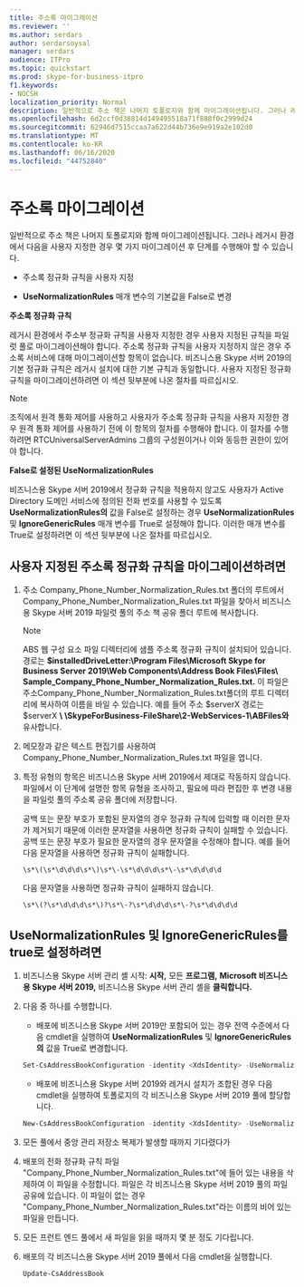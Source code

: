 ```yaml
---
title: 주소록 마이그레이션
ms.reviewer: ''
ms.author: serdars
author: serdarsoysal
manager: serdars
audience: ITPro
ms.topic: quickstart
ms.prod: skype-for-business-itpro
f1.keywords:
- NOCSH
localization_priority: Normal
description: 일반적으로 주소 책은 나머지 토폴로지와 함께 마이그레이션됩니다. 그러나 레거시 환경에서 다음을 사용자 지정한 경우 몇 가지 마이그레이션 후 단계를 수행해야 할 수 있습니다.
ms.openlocfilehash: 6d2ccf0d38814d149495518a71f888f0c2999d24
ms.sourcegitcommit: 62946d7515ccaa7a622d44b736e9e919a2e102d0
ms.translationtype: MT
ms.contentlocale: ko-KR
ms.lasthandoff: 06/16/2020
ms.locfileid: "44752840"
---
```

# <a name="migrate-address-book"></a>주소록 마이그레이션

일반적으로 주소 책은 나머지 토폴로지와 함께 마이그레이션됩니다. 그러나 레거시 환경에서 다음을 사용자 지정한 경우 몇 가지 마이그레이션 후 단계를 수행해야 할 수 있습니다. 

- 주소록 정규화 규칙을 사용자 지정

- **UseNormalizationRules** 매개 변수의 기본값을 False로 변경 


 **주소록 정규화 규칙**

레거시 환경에서 주소부 정규화 규칙을 사용자 지정한 경우 사용자 지정된 규칙을 파일럿 풀로 마이그레이션해야 합니다. 주소록 정규화 규칙을 사용자 지정하지 않은 경우 주소록 서비스에 대해 마이그레이션할 항목이 없습니다. 비즈니스용 Skype 서버 2019의 기본 정규화 규칙은 레거시 설치에 대한 기본 규칙과 동일합니다. 사용자 지정된 정규화 규칙을 마이그레이션하려면 이 섹션 뒷부분에 나온 절차를 따르십시오.

> [!NOTE]
> 조직에서 원격 통화 제어를 사용하고 사용자가 주소록 정규화 규칙을 사용자 지정한 경우 원격 통화 제어를 사용하기 전에 이 항목의 절차를 수행해야 합니다. 이 절차를 수행하려면 RTCUniversalServerAdmins 그룹의 구성원이거나 이와 동등한 권한이 있어야 합니다. 

 **False로 설정된 UseNormalizationRules**

비즈니스용 Skype 서버 2019에서 정규화 규칙을 적용하지 않고도 사용자가 Active Directory 도메인 서비스에 정의된 전화 번호를 사용할 수 있도록 **UseNormalizationRules의** 값을 False로 설정하는 경우 **UseNormalizationRules** 및 **IgnoreGenericRules** 매개 변수를 True로 설정해야 합니다. 이러한 매개 변수를 True로 설정하려면 이 섹션 뒷부분에 나온 절차를 따르십시오. 

## <a name="to-migrate-address-book-customized-normalization-rules"></a>사용자 지정된 주소록 정규화 규칙을 마이그레이션하려면

1. 주소 Company_Phone_Number_Normalization_Rules.txt 폴더의 루트에서 Company_Phone_Number_Normalization_Rules.txt 파일을 찾아서 비즈니스용 Skype 서버 2019 파일럿 풀의 주소 책 공유 폴더 루트에 복사합니다.

    > [!NOTE]
    > ABS 웹 구성 요소 파일 디렉터리에 샘플 주소록 정규화 규칙이 설치되어 있습니다. 경로는 **$installedDriveLetter:\Program Files\Microsoft Skype for Business Server 2019\Web Components\Address Book Files\Files\ Sample_Company_Phone_Number_Normalization_Rules.txt.** 이 파일은 주소Company_Phone_Number_Normalization_Rules.txt폴더의 루트  디렉터리에 복사하여 이름을 바일 수 있습니다. 예를 들어 주소 $serverX 경로는 $serverX **\\ \SkypeForBusiness-FileShare\2-WebServices-1\ABFiles와** 유사합니다. 

2. 메모장과 같은 텍스트 편집기를 사용하여 Company_Phone_Number_Normalization_Rules.txt 파일을 엽니다.

3. 특정 유형의 항목은 비즈니스용 Skype 서버 2019에서 제대로 작동하지 않습니다. 파일에서 이 단계에 설명한 항목 유형을 조사하고, 필요에 따라 편집한 후 변경 내용을 파일럿 풀의 주소록 공유 폴더에 저장합니다.

    공백 또는 문장 부호가 포함된 문자열의 경우 정규화 규칙에 입력할 때 이러한 문자가 제거되기 때문에 이러한 문자열을 사용하면 정규화 규칙이 실패할 수 있습니다. 공백 또는 문장 부호가 필요한 문자열의 경우 문자열을 수정해야 합니다. 예를 들어 다음 문자열을 사용하면 정규화 규칙이 실패합니다.

   ```console
   \s*\(\s*\d\d\d\s*\)\s*\-\s*\d\d\d\s*\-\s*\d\d\d\d
   ```

    다음 문자열을 사용하면 정규화 규칙이 실패하지 않습니다.

   ```console
   \s*\(?\s*\d\d\d\s*\)?\s*\-?\s*\d\d\d\s*\-?\s*\d\d\d\d
   ```

## <a name="to-set-usenormalizationrules-and-ignoregenericrules-to-true"></a>UseNormalizationRules 및 IgnoreGenericRules를 true로 설정하려면

1. 비즈니스용 Skype 서버 관리 셸 시작: **시작,** 모든 **프로그램,** **Microsoft 비즈니스용 Skype 서버 2019,** 비즈니스용 Skype 서버 관리 셸을 **클릭합니다.**

2. 다음 중 하나를 수행합니다.

   - 배포에 비즈니스용 Skype 서버 2019만 포함되어 있는 경우 전역 수준에서 다음 cmdlet을 실행하여 **UseNormalizationRules** 및 **IgnoreGenericRules의** 값을 True로 변경합니다. 

   ```PowerShell
   Set-CsAddressBookConfiguration -identity <XdsIdentity> -UseNormalizationRules=$true -IgnoreGenericRules=$true
   ```

   - 배포에 비즈니스용 Skype 서버 2019와 레거시 설치가 조합된 경우 다음 cmdlet을 실행하여 토폴로지의 각 비즈니스용 Skype 서버 2019 풀에 할당합니다.

   ```PowerShell
   New-CsAddressBookConfiguration -identity <XdsIdentity> -UseNormalizationRules=$true -IgnoreGenericRules=$true
   ```

3. 모든 풀에서 중앙 관리 저장소 복제가 발생할 때까지 기다렸다가

4. 배포의 전화 정규화 규칙 파일 "Company_Phone_Number_Normalization_Rules.txt"에 들어 있는 내용을 삭제하여 이 파일을 수정합니다. 파일은 각 비즈니스용 Skype 서버 2019 풀의 파일 공유에 있습니다. 이 파일이 없는 경우 "Company_Phone_Number_Normalization_Rules.txt"라는 이름의 비어 있는 파일을 만듭니다.

5. 모든 프런트 엔드 풀에서 새 파일을 읽을 때까지 몇 분 정도 기다립니다.

6. 배포의 각 비즈니스용 Skype 서버 2019 풀에서 다음 cmdlet을 실행합니다.

   ```PowerShell
   Update-CsAddressBook
   ```


